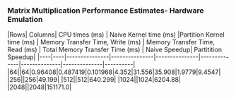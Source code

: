 ### Matrix Multiplication Performance Estimates- Hardware Emulation
|Rows| Columns| CPU times (ms) | Naive Kernel time (ms) |Partition Kernel time (ms) | Memory Transfer Time, Write (ms) | Memory Transfer Time, Read (ms) | Total Memory Transfer Time (ms) | Naive Speedup| Partitition Speedup|
|----|----|---------------|---------------|---------------|--------------|--------------|--------------|----------|
|64||64|0.96408|0.487419|0.101968|4.352|31.556|35.908|1.9779|9.4547|
|256||256|49.199|
|512||512|640.299|
|1024||1024|6204.88|
|2048||2048|151171.0|
